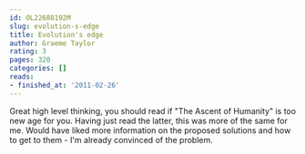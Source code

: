 ```yaml
---
id: OL22688192M
slug: evolution-s-edge
title: Evolution's edge
author: Graeme Taylor
rating: 3
pages: 320
categories: []
reads:
- finished_at: '2011-02-26'
---
```

Great high level thinking, you should read if "The Ascent of Humanity" is too new age for you. Having just read the latter, this was more of the same for me. Would have liked more information on the proposed solutions and how to get to them - I'm already convinced of the problem.
